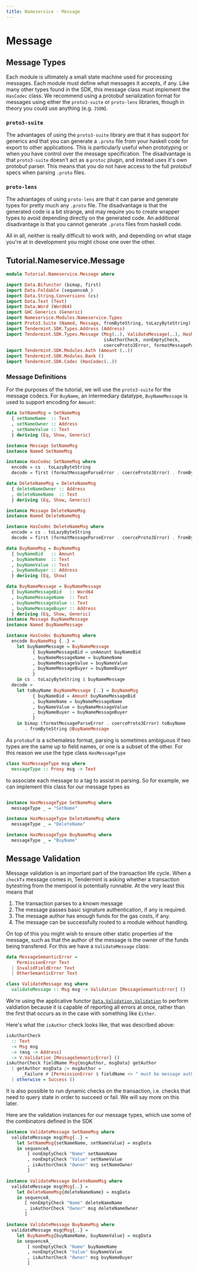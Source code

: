 ```yaml
---
title: Nameservice - Message
---
```


# Message

## Message Types

Each module is ultimately a small state machine used for processing messages. Each module must define what messages it accepts, if any. Like many other types found in the SDK, this message class must implement the `HasCodec` class. We recommend using a protobuf serialization format for messages using either the `proto3-suite` or `proto-lens` libraries, though in theory you could use anything (e.g. `JSON`).

### `proto3-suite`
The advantages of using the `proto3-suite` library are that it has support for generics and that you can generate a `.proto` file from your haskell code for export to other applications. This is particularly useful when prototyping or when you have control over the message specification.
The disadvantage is that `proto3-suite` doesn't act as a `protoc` plugin, and instead uses it's own protobuf parser. This means that you do not have access to the full protobuf specs when parsing `.proto` files.

### `proto-lens`
The advantages of using `proto-lens` are that it can parse and generate types for pretty much any `.proto` file.
The disadvantage is that the generated code is a bit strange, and may require you to create wrapper types to avoid depending directly on the generated code. An additional disadvantage is that you cannot generate `.proto` files from haskell code.

All in all, neither is really difficult to work with, and depending on what stage you're at in development you might chose one over the other.

## Tutorial.Nameservice.Message

~~~ haskell
module Tutorial.Nameservice.Message where

import Data.Bifunctor (bimap, first)
import Data.Foldable (sequenceA_)
import Data.String.Conversions (cs)
import Data.Text (Text)
import Data.Word (Word64)
import GHC.Generics (Generic)
import Nameservice.Modules.Nameservice.Types
import Proto3.Suite (Named, Message, fromByteString, toLazyByteString)
import Tendermint.SDK.Types.Address (Address)
import Tendermint.SDK.Types.Message (Msg(..), ValidateMessage(..), HasMessageType(..),
                                     isAuthorCheck, nonEmptyCheck,
                                     coerceProto3Error, formatMessageParseError)
import Tendermint.SDK.Modules.Auth (Amount (..))
import Tendermint.SDK.Modules.Bank ()
import Tendermint.SDK.Codec (HasCodec(..))
~~~

### Message Definitions

For the purposes of the tutorial, we will use the `proto3-suite` for the message codecs. For `BuyName`, an intermediary datatype, `BuyNameMessage` is used to support encoding for `Amount`:


~~~ haskell
data SetNameMsg = SetNameMsg
  { setNameName  :: Text
  , setNameOwner :: Address
  , setNameValue :: Text
  } deriving (Eq, Show, Generic)

instance Message SetNameMsg
instance Named SetNameMsg

instance HasCodec SetNameMsg where
  encode = cs . toLazyByteString
  decode = first (formatMessageParseError . coerceProto3Error) . fromByteString

data DeleteNameMsg = DeleteNameMsg
  { deleteNameOwner :: Address
  , deleteNameName  :: Text
  } deriving (Eq, Show, Generic)

instance Message DeleteNameMsg
instance Named DeleteNameMsg

instance HasCodec DeleteNameMsg where
  encode = cs . toLazyByteString
  decode = first (formatMessageParseError . coerceProto3Error) . fromByteString

data BuyNameMsg = BuyNameMsg
  { buyNameBid   :: Amount
  , buyNameName  :: Text
  , buyNameValue :: Text
  , buyNameBuyer :: Address
  } deriving (Eq, Show)

data BuyNameMessage = BuyNameMessage
  { buyNameMessageBid   :: Word64
  , buyNameMessageName  :: Text
  , buyNameMessageValue :: Text
  , buyNameMessageBuyer :: Address
  } deriving (Eq, Show, Generic)
instance Message BuyNameMessage
instance Named BuyNameMessage

instance HasCodec BuyNameMsg where
  encode BuyNameMsg {..} =
    let buyNameMessage = BuyNameMessage
          { buyNameMessageBid = unAmount buyNameBid
          , buyNameMessageName = buyNameName
          , buyNameMessageValue = buyNameValue
          , buyNameMessageBuyer = buyNameBuyer
          }
    in cs . toLazyByteString $ buyNameMessage
  decode =
    let toBuyName BuyNameMessage {..} = BuyNameMsg
          { buyNameBid = Amount buyNameMessageBid
          , buyNameName = buyNameMessageName
          , buyNameValue = buyNameMessageValue
          , buyNameBuyer = buyNameMessageBuyer
          }
    in bimap (formatMessageParseError . coerceProto3Error) toBuyName
       . fromByteString @BuyNameMessage
~~~

As `protobuf` is a schemaless format, parsing is sometimes ambiguous if two types are the same up to field names, or one is a subset of the other. For this reason we use the type class `HasMessageType`

~~~ haskell ignore
class HasMessageType msg where
  messageType :: Proxy msg -> Text
~~~

to associate each message to a tag to assist in parsing. So for example, we can implement this class for our message types as

~~~ haskell

instance HasMessageType SetNameMsg where
  messageType _ = "SetName"

instance HasMessageType DeleteNameMsg where
  messageType _ = "DeleteName"

instance HasMessageType BuyNameMsg where
  messageType _ = "BuyName"
~~~


## Message Validation

Message validation is an important part of the transaction life cycle. When a `checkTx` message comes in, Tendermint is asking whether a transaction bytestring from the mempool is potentially runnable. At the very least this means that

1. The transaction parses to a known message
2. The message passes basic signature authentication, if any is required.
3. The message author has enough funds for the gas costs, if any.
4. The message can be successfully routed to a module without handling.

On top of this you might wish to ensure other static properties of the message, such as that the author of the message is the owner of the funds being transfered. For this we have a `ValidateMessage` class:

~~~ haskell ignore
data MessageSemanticError =
    PermissionError Text
  | InvalidFieldError Text
  | OtherSemanticError Text

class ValidateMessage msg where
  validateMessage :: Msg msg -> Validation [MessageSemanticError] ()
~~~

We're using the applicative functor [`Data.Validation.Validation`](https://hackage.haskell.org/package/validation-1.1/docs/Data-Validation.html#t:Validation) to perform valdiation because it is capable of reporting all errors at once, rather than the first that occurs as in the case with something like `Either`.

Here's what the `isAuthor` check looks like, that was described above:

~~~ haskell ignore
isAuthorCheck
  :: Text
  -> Msg msg
  -> (msg -> Address)
  -> V.Validation [MessageSemanticError] ()
isAuthorCheck fieldName Msg{msgAuthor, msgData} getAuthor
  | getAuthor msgData /= msgAuthor =
      _Failure # [PermissionError $ fieldName <> " must be message author."]
  | otherwise = Success ()
~~~

It is also possible to run dynamic checks on the transaction, i.e. checks that need to query state in order to succeed or fail. We will say more on this later.

Here are the validation instances for our message types, which use some of the combinators defined in the SDK

~~~ haskell
instance ValidateMessage SetNameMsg where
  validateMessage msg@Msg{..} =
    let SetNameMsg{setNameName, setNameValue} = msgData
    in sequenceA_
        [ nonEmptyCheck "Name" setNameName
        , nonEmptyCheck "Value" setNameValue
        , isAuthorCheck "Owner" msg setNameOwner
        ]

instance ValidateMessage DeleteNameMsg where
  validateMessage msg@Msg{..} =
    let DeleteNameMsg{deleteNameName} = msgData
    in sequenceA_
       [ nonEmptyCheck "Name" deleteNameName
       , isAuthorCheck "Owner" msg deleteNameOwner
       ]

instance ValidateMessage BuyNameMsg where
  validateMessage msg@Msg{..} =
    let BuyNameMsg{buyNameName, buyNameValue} = msgData
    in sequenceA_
        [ nonEmptyCheck "Name" buyNameName
        , nonEmptyCheck "Value" buyNameValue
        , isAuthorCheck "Owner" msg buyNameBuyer
        ]
~~~
